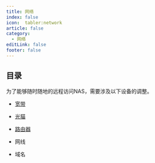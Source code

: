 ```yaml
---
title: 网络
index: false
icon:  tabler:network
article: false
category:
  - 网络
editLink: false
footer: false
---
```


## 目录

为了能够随时随地的远程访问NAS，需要涉及以下设备的调整。

- [宽带](broadband.md)

- [光猫](ont.md)

- [路由器](router.md)

- 网线

- 域名
